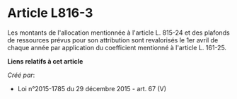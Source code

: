# Article L816-3

Les montants de l'allocation mentionnée à l'article L. 815-24 et des plafonds de ressources prévus pour son attribution sont
revalorisés le 1er avril de chaque année par application du coefficient mentionné à l'article L. 161-25.

**Liens relatifs à cet article**

_Créé par_:

  - Loi n°2015-1785 du 29 décembre 2015 - art. 67 (V)
